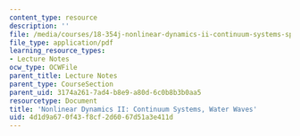 ```yaml
---
content_type: resource
description: ''
file: /media/courses/18-354j-nonlinear-dynamics-ii-continuum-systems-spring-2015/4d1d9a670f43f8cf2d6067d51a3e411d_MIT18_354JS15_Ch23.pdf
file_type: application/pdf
learning_resource_types:
- Lecture Notes
ocw_type: OCWFile
parent_title: Lecture Notes
parent_type: CourseSection
parent_uid: 3174a261-7ad4-b8e9-a80d-6c0b8b3b0aa5
resourcetype: Document
title: 'Nonlinear Dynamics II: Continuum Systems, Water Waves'
uid: 4d1d9a67-0f43-f8cf-2d60-67d51a3e411d
---
```

